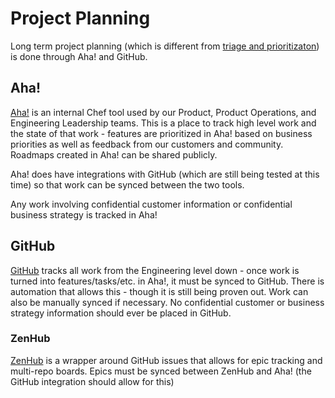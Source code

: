 # Project Planning

Long term project planning (which is different from [triage and prioritizaton](./issue_triage.md)) is done through Aha! and GitHub.

## Aha!

[Aha!](https://www.aha.io/) is an internal Chef tool used by our Product, Product Operations, and Engineering Leadership teams. This is a place to track high level work and the state of that work - features are prioritized in Aha! based on business priorities as well as feedback from our customers and community. Roadmaps created in Aha! can be shared publicly.

Aha! does have integrations with GitHub (which are still being tested at this time) so that work can be synced between the two tools.

Any work involving confidential customer information or confidential business strategy is tracked in Aha!

## GitHub

[GitHub](http://www.github.com) tracks all work from the Engineering level down - once work is turned into features/tasks/etc. in Aha!, it must be synced to GitHub. There is automation that allows this - though it is still being proven out. Work can also be manually synced if necessary. No confidential customer or business strategy information should ever be placed in GitHub.

### ZenHub

[ZenHub](https://www.zenhub.com/) is a wrapper around GitHub issues that allows for epic tracking and multi-repo boards. Epics must be synced between ZenHub and Aha! (the GitHub integration should allow for this)